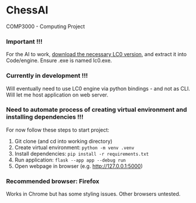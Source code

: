 # ChessAI
COMP3000 - Computing Project

### Important !!!
For the AI to work, [download the necessary LC0 version](https://lczero.org/play/download/), and extract it into Code/engine. Ensure .exe is named lc0.exe.

### Currently in development !!!
Will eventually need to use LC0 engine via python bindings - and not as CLI. Will let me host application on web server.

### Need to automate process of creating virtual environment and installing dependencies !!!
For now follow these steps to start project:
1. Git clone (and cd into working directory)
2. Create virtual environment:  ```python -m venv .venv```
3. Install dependencies:        ```pip install -r requirements.txt```
4. Run application:             ```flask --app app --debug run```
5. Open webpage in browser (e.g. http://127.0.0.1:5000)

### Recommended browser: Firefox
Works in Chrome but has some styling issues. Other browsers untested.

